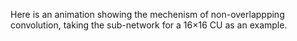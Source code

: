 Here is an animation showing the mechenism of non-overlappping convolution, taking the sub-network for a 16$\times$16 CU as an example. 
